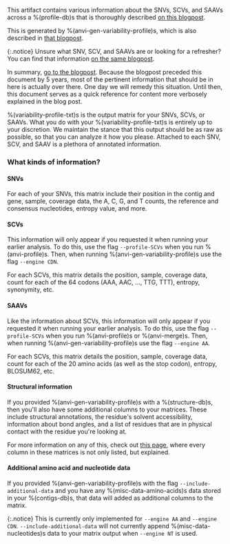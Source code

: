 
This artifact contains various information about the SNVs, SCVs, and SAAVs across a %(profile-db)s that is thoroughly described [on this blogpost](http://merenlab.org/2015/07/20/analyzing-variability/#the-output-matrix).  

This is generated by %(anvi-gen-variability-profile)s, which is also described in [that blogpost](http://merenlab.org/2015/07/20/analyzing-variability/#the-anvio-way).  

{:.notice}
Unsure what SNV, SCV, and SAAVs are or looking for a refresher? You can find that information [on the same blogpost](http://merenlab.org/2015/07/20/analyzing-variability/#an-intro-to-single-nucleotidecodonamino-acid-variation).  

In summary, [go to the blogpost](http://merenlab.org/2015/07/20/analyzing-variability/). Because the blogpost preceded this document by 5 years, most of the pertinent information that should be in here is actually over there. One day we will remedy this situation. Until then, this document serves as a quick reference for content more verbosely explained in the blog post.


%(variability-profile-txt)s is the output matrix for your SNVs, SCVs, or SAAVs. What you do with your %(variability-profile-txt)s is entirely up to your discretion. We maintain the stance that this output should be as raw as possible, so that you can analyze it how you please. Attached to each SNV, SCV, and SAAV is a plethora of annotated information.


### What kinds of information?  

#### SNVs 

For each of your SNVs, this matrix include their position in the contig and gene, sample, coverage data, the A, C, G, and T counts, the reference and consensus nucleotides, entropy value, and more.  

#### SCVs 

This information will only appear if you requested it when running your earlier analysis. To do this, use the flag `--profile-SCVs` when you run %(anvi-profile)s. Then, when running %(anvi-gen-variability-profile)s use the flag `--engine CDN`.  

For each SCVs, this matrix details the position, sample, coverage data, count for each of the 64 codons (AAA, AAC, ..., TTG, TTT), entropy, synonymity, etc.  

#### SAAVs 

Like the information about SCVs, this information will only appear if you requested it when running your earlier analysis. To do this, use the flag `--profile-SCVs` when you run %(anvi-profile)s or %(anvi-merge)s. Then, when running %(anvi-gen-variability-profile)s use the flag `--engine AA`.  

For each SCVs, this matrix details the position, sample, coverage data, count for each of the 20 amino acids (as well as the stop codon), entropy, BLOSUM62, etc.  

#### Structural information 

If you provided %(anvi-gen-variability-profile)s with a %(structure-db)s, then you'll also have some additional columns to your matrices. These include structural annotations, the residue's solvent accessibility, information about bond angles, and a list of residues that are in physical contact with the residue you're looking at. 


For more information on any of this, check out [this page](http://merenlab.org/2015/07/20/analyzing-variability/#the-output-matrix), where every column in these matrices is not only listed, but explained.


#### Additional amino acid and nucleotide data 

If you provided %(anvi-gen-variability-profile)s with the flag `--include-additional-data` and you have any %(misc-data-amino-acids)s data stored in your %(contigs-db)s, that data will added as additional columns to the matrix.


{:.notice}
This is currently only implemented for `--engine AA` and `--engine CDN`. `--include-additional-data` will not currently append %(misc-data-nucleotides)s data to your matrix output when `--engine NT` is used.


